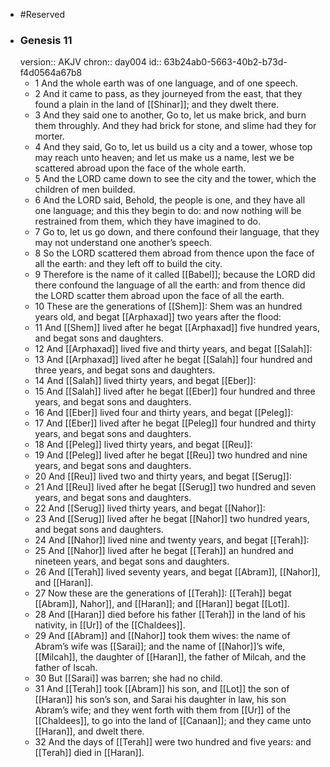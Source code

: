 - #Reserved
- ### Genesis 11
  version:: AKJV
  chron:: day004
  id:: 63b24ab0-5663-40b2-b73d-f4d0564a67b8
	- 1 And the whole earth was of one language, and of one speech.
	- 2 And it came to pass, as they journeyed from the east, that they found a plain in the land of [[Shinar]]; and they dwelt there.
	- 3 And they said one to another, Go to, let us make brick, and burn them throughly. And they had brick for stone, and slime had they for morter.
	- 4 And they said, Go to, let us build us a city and a tower, whose top may reach unto heaven; and let us make us a name, lest we be scattered abroad upon the face of the whole earth.
	- 5 And the LORD came down to see the city and the tower, which the children of men builded.
	- 6 And the LORD said, Behold, the people is one, and they have all one language;
	  and this they begin to do: and now nothing will be restrained from them, which they have imagined to do.
	- 7 Go to, let us go down, and there confound their language, that they may not understand one another’s speech.
	- 8 So the LORD scattered them abroad from thence upon the face of all the earth: and they left off to build the city.
	- 9 Therefore is the name of it called [[Babel]]; because the LORD did there confound the language of all the earth: and from thence did the LORD scatter them abroad upon the face of all the earth.
	- 10 These are the generations of [[Shem]]: Shem was an hundred years old, and begat [[Arphaxad]] two years after the flood:
	- 11 And [[Shem]] lived after he begat [[Arphaxad]] five hundred years, and begat sons and daughters.
	- 12 And [[Arphaxad]] lived five and thirty years, and begat [[Salah]]:
	- 13 And [[Arphaxad]] lived after he begat [[Salah]] four hundred and three years, and begat sons and daughters.
	- 14 And [[Salah]] lived thirty years, and begat [[Eber]]:
	- 15 And [[Salah]] lived after he begat [[Eber]] four hundred and three years, and begat sons and daughters.
	- 16 And [[Eber]] lived four and thirty years, and begat [[Peleg]]:
	- 17 And [[Eber]] lived after he begat [[Peleg]] four hundred and thirty years, and begat sons and daughters.
	- 18 And [[Peleg]] lived thirty years, and begat [[Reu]]:
	- 19 And [[Peleg]] lived after he begat [[Reu]] two hundred and nine years, and begat sons and daughters.
	- 20 And [[Reu]] lived two and thirty years, and begat [[Serug]]:
	- 21 And [[Reu]] lived after he begat [[Serug]] two hundred and seven years, and begat sons and daughters.
	- 22 And [[Serug]] lived thirty years, and begat [[Nahor]]:
	- 23 And [[Serug]] lived after he begat [[Nahor]] two hundred years,
	  and begat sons and daughters.
	- 24 And [[Nahor]] lived nine and twenty years, and begat [[Terah]]:
	- 25 And [[Nahor]] lived after he begat [[Terah]] an hundred and nineteen years, and begat sons and daughters.
	- 26 And [[Terah]] lived seventy years, and begat [[Abram]], [[Nahor]], and [[Haran]].
	- 27 Now these are the generations of [[Terah]]: [[Terah]] begat [[Abram]], Nahor]], and [[Haran]]; and [[Haran]] begat [[Lot]].
	- 28 And [[Haran]] died before his father [[Terah]] in the land of his
	  nativity, in [[Ur]] of the [[Chaldees]].
	- 29 And [[Abram]] and [[Nahor]] took them wives: the name of
	  Abram’s wife was [[Sarai]]; and the name of [[Nahor]]’s wife, [[Milcah]], the daughter of [[Haran]],
	  the father of Milcah, and the father of Iscah.
	- 30 But [[Sarai]] was barren; she had no child.
	- 31 And [[Terah]] took [[Abram]] his son, and [[Lot]] the son of [[Haran]] his son’s son, and Sarai his daughter in law, his son Abram’s wife; and they went forth with them from [[Ur]] of the
	  [[Chaldees]], to go into the land of [[Canaan]]; and they came unto [[Haran]], and dwelt there.
	- 32 And the days of [[Terah]] were two hundred and five years: and [[Terah]] died in [[Haran]].